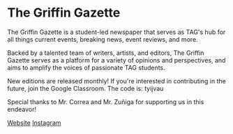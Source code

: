 # The Griffin Gazette

The Griffin Gazette is a student-led newspaper that serves as TAG's hub for all things current events, breaking news, event reviews, and more.

Backed by a talented team of writers, artists, and editors, The Griffin Gazette serves as a platform for a variety of opinions and perspectives, and aims to amplify the voices of passionate TAG students.

New editions are released monthly! If you're interested in contributing in the future, join the Google Classroom. The code is: tyijvau

Special thanks to Mr. Correa and Mr. Zuñiga for supporting us in this endeavor!

[Website](https://www.griffingazette.net)
[Instagram](https://www.instagram.com/tagjournos)
